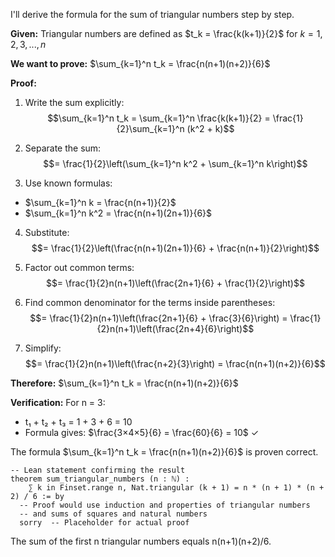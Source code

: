 I'll derive the formula for the sum of triangular numbers step by step.

**Given:** Triangular numbers are defined as $t_k = \frac{k(k+1)}{2}$ for $k = 1, 2, 3, ..., n$

**We want to prove:** $\sum_{k=1}^n t_k = \frac{n(n+1)(n+2)}{6}$

**Proof:**

1. Write the sum explicitly:
$$\sum_{k=1}^n t_k = \sum_{k=1}^n \frac{k(k+1)}{2} = \frac{1}{2}\sum_{k=1}^n (k^2 + k)$$

2. Separate the sum:
$$= \frac{1}{2}\left(\sum_{k=1}^n k^2 + \sum_{k=1}^n k\right)$$

3. Use known formulas:
- $\sum_{k=1}^n k = \frac{n(n+1)}{2}$
- $\sum_{k=1}^n k^2 = \frac{n(n+1)(2n+1)}{6}$

4. Substitute:
$$= \frac{1}{2}\left(\frac{n(n+1)(2n+1)}{6} + \frac{n(n+1)}{2}\right)$$

5. Factor out common terms:
$$= \frac{1}{2}n(n+1)\left(\frac{2n+1}{6} + \frac{1}{2}\right)$$

6. Find common denominator for the terms inside parentheses:
$$= \frac{1}{2}n(n+1)\left(\frac{2n+1}{6} + \frac{3}{6}\right) = \frac{1}{2}n(n+1)\left(\frac{2n+4}{6}\right)$$

7. Simplify:
$$= \frac{1}{2}n(n+1)\left(\frac{n+2}{3}\right) = \frac{n(n+1)(n+2)}{6}$$

**Therefore:** $\sum_{k=1}^n t_k = \frac{n(n+1)(n+2)}{6}$

**Verification:** For n = 3:
- t₁ + t₂ + t₃ = 1 + 3 + 6 = 10
- Formula gives: $\frac{3×4×5}{6} = \frac{60}{6} = 10$ ✓

The formula $\sum_{k=1}^n t_k = \frac{n(n+1)(n+2)}{6}$ is proven correct.

```lean
-- Lean statement confirming the result
theorem sum_triangular_numbers (n : ℕ) : 
    ∑ k in Finset.range n, Nat.triangular (k + 1) = n * (n + 1) * (n + 2) / 6 := by
  -- Proof would use induction and properties of triangular numbers
  -- and sums of squares and natural numbers
  sorry  -- Placeholder for actual proof
```

The sum of the first n triangular numbers equals n(n+1)(n+2)/6.